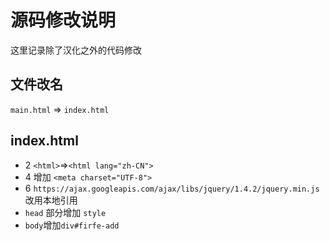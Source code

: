 # 源码修改说明

这里记录除了汉化之外的代码修改

## 文件改名

`main.html` => `index.html`

## index.html

- 2 `<html>`=>`<html lang="zh-CN">`
- 4 增加 `<meta charset="UTF-8">`
- 6 `https://ajax.googleapis.com/ajax/libs/jquery/1.4.2/jquery.min.js` 改用本地引用
- `head` 部分增加 `style`
- `body`增加`div#firfe-add`

